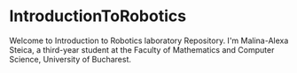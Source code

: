 # IntroductionToRobotics
Welcome to Introduction to Robotics laboratory Repository. I'm Malina-Alexa Steica, a third-year student at the Faculty of Mathematics and Computer Science, University of Bucharest. 
